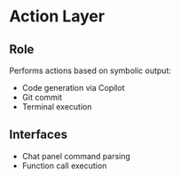 # Action Layer

## Role
Performs actions based on symbolic output:
- Code generation via Copilot
- Git commit
- Terminal execution

## Interfaces
- Chat panel command parsing
- Function call execution
